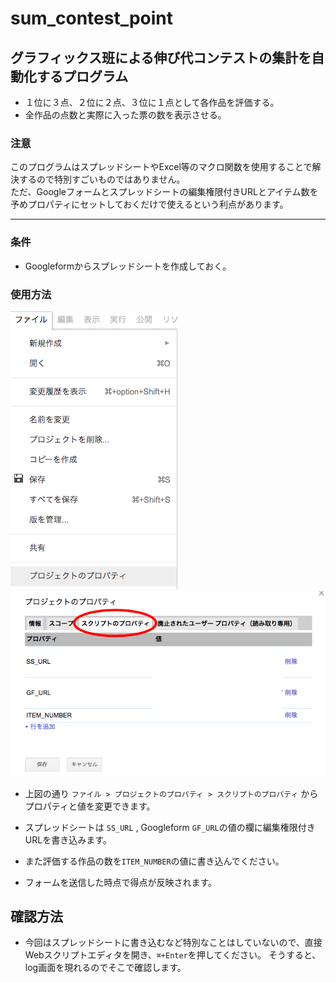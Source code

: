 # sum_contest_point

## グラフィックス班による伸び代コンテストの集計を自動化するプログラム
- １位に３点、２位に２点、３位に１点として各作品を評価する。
- 全作品の点数と実際に入った票の数を表示させる。

### 注意
このプログラムはスプレッドシートやExcel等のマクロ関数を使用することで解決するので特別すごいものではありません。  
ただ、Googleフォームとスプレッドシートの編集権限付きURLとアイテム数を予めプロパティにセットしておくだけで使えるという利点があります。

___
### 条件
- Googleformからスプレッドシートを作成しておく。


### 使用方法    
![aa](img/pic1.png)  
![aa](img/pic2.png)  

- 上図の通り `ファイル > プロジェクトのプロパティ > スクリプトのプロパティ` からプロパティと値を変更できます。
- スプレッドシートは `SS_URL` , Googleform `GF_URL`の値の欄に編集権限付きURLを書き込みます。
- また評価する作品の数を`ITEM_NUMBER`の値に書き込んでください。

- フォームを送信した時点で得点が反映されます。

## 確認方法
- 今回はスプレッドシートに書き込むなど特別なことはしていないので、直接Webスクリプトエディタを開き、`⌘+Enter`を押してください。
そうすると、log画面を現れるのでそこで確認します。

